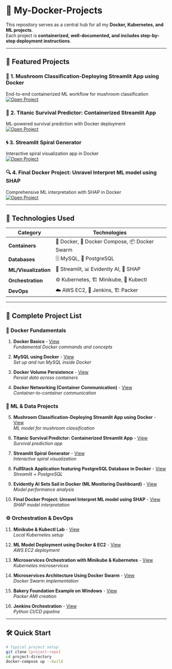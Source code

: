 # 🚀 My-Docker-Projects  

This repository serves as a central hub for all my **Docker, Kubernetes, and ML projects**.  
Each project is **containerized, well-documented, and includes step-by-step deployment instructions**.

---

## 🌟 Featured Projects

### 🍄 **1. Mushroom Classification-Deploying Streamlit App using Docker**
End-to-end containerized ML workflow for mushroom classification  
[![Open Project](https://img.shields.io/badge/GitHub-View)](https://github.com/simran-n17/Streamlit-Docker)

### 🚢 **2. Titanic Survival Predictor: Containerized Streamlit App**
ML-powered survival prediction with Docker deployment  
[![Open Project](https://img.shields.io/badge/GitHub-View_Project-181717?logo=github)](https://github.com/simran-n17/Titanic-Survival-Predictor---Containerized-Streamlit-App)

### 🌀 **3. Streamlit Spiral Generator**
Interactive spiral visualization app in Docker  
[![Open Project](https://img.shields.io/badge/GitHub-View_Project-181717?logo=github)](https://github.com/simran-n17/Streamlit-Spiral-Generator)

### 🔍 **4. Final Docker Project: Unravel Interpret ML model using SHAP**
Comprehensive ML interpretation with SHAP in Docker  
[![Open Project](https://img.shields.io/badge/GitHub-View_Project-181717?logo=github)](https://github.com/simran-n17/Unravel-Interpret-ML-model-using-SHAP)

---

## 📌 Technologies Used

<div align="center">
  
| **Category**       | **Technologies**                                                                 |
|--------------------|---------------------------------------------------------------------------------|
| **Containers**     | 🐳 Docker, 🐋 Docker Compose, 📦 Docker Swarm                                  |
| **Databases**      | 🗄️ MySQL, 🐘 PostgreSQL                                                      |
| **ML/Visualization** | 🤖 Streamlit, 📊 Evidently AI, 🧠 SHAP                                       |
| **Orchestration**  | ⚙️ Kubernetes, 🏗️ Minikube, 🔧 Kubectl                                      |
| **DevOps**         | ☁️ AWS EC2, 🔄 Jenkins, 🏗️ Packer                                          |

</div>

---

## 📂 Complete Project List

### 🐋 **Docker Fundamentals**
1. **Docker Basics** - [View](https://github.com/simran-n17/Docker-Streamlit)  
   *Fundamental Docker commands and concepts*

2. **MySQL using Docker** - [View](https://github.com/simran-n17/Docker-MySql)  
   *Set up and run MySQL inside Docker*

3. **Docker Volume Persistence** - [View](https://github.com/simran-n17/Docker-Volume)  
   *Persist data across containers*

4. **Docker Networking (Container Communication)** - [View](https://github.com/simran-n17/Docker-Network)  
   *Container-to-container communication*

### 🤖 **ML & Data Projects**
5. **Mushroom Classification-Deploying Streamlit App using Docker** - [View](https://github.com/simran-n17/Streamlit-Docker)  
   *ML model for mushroom classification*

6. **Titanic Survival Predictor: Containerized Streamlit App** - [View](https://github.com/simran-n17/Titanic-Survival-Predictor---Containerized-Streamlit-App)  
   *Survival prediction app*

7. **Streamlit Spiral Generator** - [View](https://github.com/simran-n17/Streamlit-Spiral-Generator)  
   *Interactive spiral visualization*

8. **FullStack Application featuring PostgreSQL Database in Docker** - [View](https://github.com/simran-n17/FullStack-Docker)  
   *Streamlit + PostgreSQL*

9. **Evidently AI Sets Sail in Docker (ML Monitoring Dashboard)** - [View](https://github.com/simran-n17/Evidently-AI-Sets-Sail-in-Docker)  
   *Model performance analysis*

10. **Final Docker Project: Unravel Interpret ML model using SHAP** - [View](https://github.com/simran-n17/Unravel-Interpret-ML-model-using-SHAP)  
    *SHAP model interpretation*

### ⚙️ **Orchestration & DevOps**
11. **Minikube & Kubectl Lab** - [View](https://github.com/simran-n17/Minikube-Kubectl)  
    *Local Kubernetes setup*

12. **ML Model Deployment using Docker & EC2** - [View](https://github.com/simran-n17/Deploying-Streamlit-app-in-Docker-on-AWS-EC2)  
    *AWS EC2 deployment*

13. **Microservices Orchestration with Minikube & Kubernetes** - [View](https://github.com/simran-n17/Microservices-Orchestration-with-Minikube-and-Kubernetes)  
    *Kubernetes microservices*

14. **Microservices Architecture Using Docker Swarm** - [View](https://github.com/simran-n17/Microservices-Architecture-using-Docker-Swarm)  
    *Docker Swarm implementation*

15. **Bakery Foundation Example on Windows** - [View](https://github.com/simran-n17/Bakery-Foundation-Example-on-Windows)  
    *Packer AMI creation*

16. **Jenkins Orchestration** - [View](https://github.com/simran-n17/Jenkins-Orchestration)  
    *Python CI/CD pipeline*

---

## 🛠️ Quick Start

```bash
# Typical project setup
git clone [project-repo]
cd project-directory
docker-compose up --build
